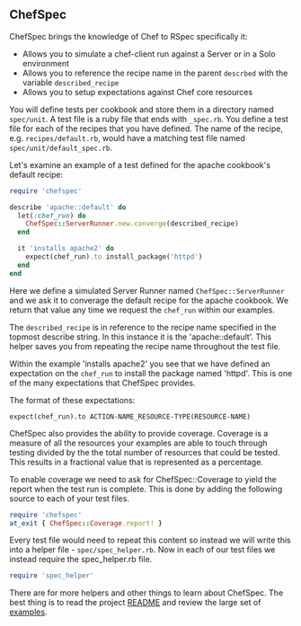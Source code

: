 ## ChefSpec

ChefSpec brings the knowledge of Chef to RSpec specifically it:

* Allows you to simulate a chef-client run against a Server or in a Solo environment
* Allows you to reference the recipe name in the parent `descrbed` with the variable `described_recipe`
* Allows you to setup expectations against Chef core resources

You will define tests per cookbook and store them in a directory named `spec/unit`. A test file is a ruby file that ends with `_spec.rb`. You define a test file for each of the recipes that you have defined. The name of the recipe, e.g. `recipes/default.rb`, would have a matching test file named `spec/unit/default_spec.rb`.

Let's examine an example of a test defined for the apache cookbook's default recipe:

```ruby
require 'chefspec'

describe 'apache::default' do
  let(:chef_run) do
    ChefSpec::ServerRunner.new.converge(described_recipe)
  end

  it 'installs apache2' do
    expect(chef_run).to install_package('httpd')
  end
end
```

Here we define a simulated Server Runner named `ChefSpec::ServerRunner` and we ask it to converage the default recipe for the apache cookbook. We return that value any time we request the `chef_run` within our examples.

The `described_recipe` is in reference to the recipe name specified in the topmost describe string. In this instance it is the 'apache::default'. This helper saves you from repeating the recipe name throughout the test file.

Within the example 'installs apache2' you see that we have defined an expectation on the `chef_run` to install the package named 'httpd'. This is one of the many expectations that ChefSpec provides.

The format of these expectations:

```
expect(chef_run).to ACTION-NAME_RESOURCE-TYPE(RESOURCE-NAME)
```

ChefSpec also provides the ability to provide coverage. Coverage is a measure of all the resources your examples are able to touch through testing divided by the the total number of resources that could be tested. This results in a fractional value that is represented as a percentage.

To enable coverage we need to ask for ChefSpec::Coverage to yield the report when the test run is complete. This is done by adding the following source to each of your test files.

```ruby
require 'chefspec'
at_exit { ChefSpec::Coverage.report! }
```

Every test file would need to repeat this content so instead we will write this into a helper file - `spec/spec_helper.rb`. Now in each of our test files we instead require the spec_helper.rb file.

```ruby
require 'spec_helper'
```

There are for more helpers and other things to learn about ChefSpec. The best thing is to read the project [README](https://github.com/sethvargo/chefspec) and review the large set of [examples](https://github.com/sethvargo/chefspec/tree/master/examples).